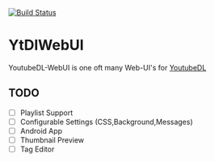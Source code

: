 [![Build Status](https://travis-ci.com/Phyrone/YtDlWebUI.svg?token=fcr1bEV3D1ypyoN5pQdi&branch=master)](https://travis-ci.com/Phyrone/YtDlWebUI)
# YtDlWebUI
YoutubeDL-WebUI is one oft many Web-UI's for [YoutubeDL](https://rg3.github.io/youtube-dl/)
## TODO
- [ ] Playlist Support
- [ ] Configurable Settings (CSS,Background,Messages)
- [ ] Android App
- [ ] Thumbnail Preview
- [ ] Tag Editor